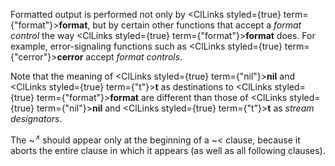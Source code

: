  



Formatted output is performed not only by <ClLinks styled={true} term={"format"}><b>format</b></ClLinks>, but by certain other functions that accept a *format control* the way <ClLinks styled={true} term={"format"}><b>format</b></ClLinks> does. For example, error-signaling functions such as <ClLinks styled={true} term={"cerror"}><b>cerror</b></ClLinks> accept *format controls*. 



Note that the meaning of <ClLinks styled={true} term={"nil"}><b>nil</b></ClLinks> and <ClLinks styled={true} term={"t"}><b>t</b></ClLinks> as destinations to <ClLinks styled={true} term={"format"}><b>format</b></ClLinks> are different than those of <ClLinks styled={true} term={"nil"}><b>nil</b></ClLinks> and <ClLinks styled={true} term={"t"}><b>t</b></ClLinks> as *stream designators*. 



The &#126;<i><sup>∧</sup></i> should appear only at the beginning of a &#126;&lt; clause, because it aborts the entire clause in which it appears (as well as all following clauses). 







 



 



